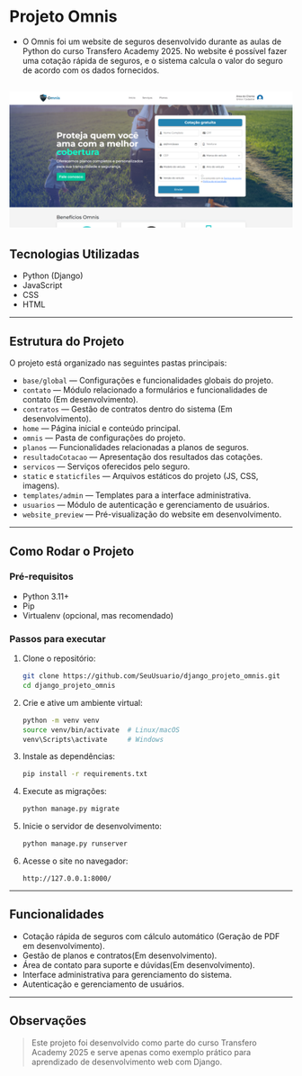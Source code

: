# Projeto Omnis  
- O Omnis foi um website de seguros desenvolvido durante as aulas de Python do curso Transfero Academy 2025. No website é possível fazer uma cotação rápida de seguros, e o sistema calcula o valor do seguro de acordo com os dados fornecidos.
  
![Tela inicial](https://github.com/Roberto-Lourenco/django_projeto_omnis/blob/main/website_preview/home_preview_hero.png)
---

## Tecnologias Utilizadas

- Python (Django)
- JavaScript
- CSS
- HTML

---

## Estrutura do Projeto

O projeto está organizado nas seguintes pastas principais:

- `base/global` — Configurações e funcionalidades globais do projeto.
- `contato` — Módulo relacionado a formulários e funcionalidades de contato (Em desenvolvimento).
- `contratos` — Gestão de contratos dentro do sistema (Em desenvolvimento).
- `home` — Página inicial e conteúdo principal.
- `omnis` — Pasta de configurações do projeto.
- `planos` — Funcionalidades relacionadas a planos de seguros.
- `resultadoCotacao` — Apresentação dos resultados das cotações.
- `servicos` — Serviços oferecidos pelo seguro.
- `static` e `staticfiles` — Arquivos estáticos do projeto (JS, CSS, imagens).
- `templates/admin` — Templates para a interface administrativa.
- `usuarios` — Módulo de autenticação e gerenciamento de usuários.
- `website_preview` — Pré-visualização do website em desenvolvimento.

---

## Como Rodar o Projeto

### Pré-requisitos

- Python 3.11+
- Pip
- Virtualenv (opcional, mas recomendado)

### Passos para executar

1. Clone o repositório:
    ```bash
    git clone https://github.com/SeuUsuario/django_projeto_omnis.git
    cd django_projeto_omnis
    ```

2. Crie e ative um ambiente virtual:
    ```bash
    python -m venv venv
    source venv/bin/activate  # Linux/macOS
    venv\Scripts\activate     # Windows
    ```

3. Instale as dependências:
    ```bash
    pip install -r requirements.txt
    ```

4. Execute as migrações:
    ```bash
    python manage.py migrate
    ```

5. Inicie o servidor de desenvolvimento:
    ```bash
    python manage.py runserver
    ```

6. Acesse o site no navegador:
    ```
    http://127.0.0.1:8000/
    ```

---

## Funcionalidades

- Cotação rápida de seguros com cálculo automático (Geração de PDF em desenvolvimento).
- Gestão de planos e contratos(Em desenvolvimento).
- Área de contato para suporte e dúvidas(Em desenvolvimento).
- Interface administrativa para gerenciamento do sistema.
- Autenticação e gerenciamento de usuários.

---

## Observações

>Este projeto foi desenvolvido como parte do curso Transfero Academy 2025 e serve apenas como exemplo prático para aprendizado de desenvolvimento web com Django.

